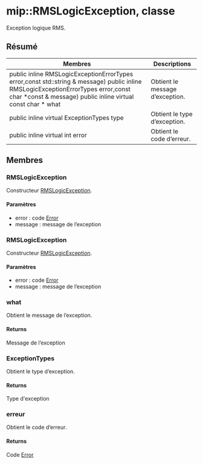 # <a name="class-miprmslogicexception"></a>mip::RMSLogicException, classe 
Exception logique RMS.
## <a name="summary"></a>Résumé
 Membres                        | Descriptions                                
--------------------------------|---------------------------------------------
public inline  RMSLogicExceptionErrorTypes error,const std::string & message) public inline  RMSLogicExceptionErrorTypes error,const char *const & message) public inline virtual const char * what | Obtient le message d’exception.
public inline virtual ExceptionTypes type | Obtient le type d’exception.
public inline virtual int error | Obtient le code d’erreur.
## <a name="members"></a>Membres
### <a name="rmslogicexception"></a>RMSLogicException
Constructeur [RMSLogicException](#classmip_1_1_r_m_s_logic_exception).
#### <a name="parameters"></a>Paramètres
* error : code [Error](#classmip_1_1_error) 
* message : message de l’exception
### <a name="rmslogicexception"></a>RMSLogicException
Constructeur [RMSLogicException](#classmip_1_1_r_m_s_logic_exception).
#### <a name="parameters"></a>Paramètres
* error : code [Error](#classmip_1_1_error) 
* message : message de l’exception
### <a name="what"></a>what
Obtient le message de l’exception.
#### <a name="returns"></a>Returns
Message de l’exception
### <a name="exceptiontypes"></a>ExceptionTypes
Obtient le type d’exception.
#### <a name="returns"></a>Returns
Type d'exception
### <a name="error"></a>erreur
Obtient le code d’erreur.
#### <a name="returns"></a>Returns
Code [Error](#classmip_1_1_error)